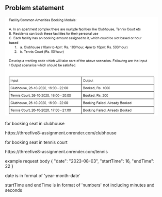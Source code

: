 
<h2>Problem statement</h2>
<img src="./Image/assignment.png" alt=""/>

<p>for booking seat in clubhouse</p>
<p>https://threefive8-assignment.onrender.com/clubhouse</p>

<p>for booking seat in tennis court</p>
<p>https://threefive8-assignment.onrender.com/tennis</p>


<p>example request body
{
  "date": "2023-08-03",
  "startTime": 16,
  "endTime": 22
}</p>
<p>date is in format of 'year-month-date'</p>
<p>startTime and endTime is in format of 'numbers' not including minutes and seconds</p>

